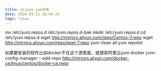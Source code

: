```yaml
---
title: aliyun yum仓库
date: 2020-03-21 20:44:15
tags: linux
---
```


mv /etc/yum.repos.d /etc/yum.repos.d-bak
mkdir /etc/yum.repos.d
cd /etc/yum.repos.d
wget http://mirrors.aliyun.com/repo/Centos-7.repo
wget http://mirrors.aliyun.com/repo/epel-7.repo
yum clean all
yum repolist

如果要安装的软件比如docker不在这个源里面，就搜索阿里云yum docker
yum-config-manager --add-repo http://mirrors.aliyun.com/docker-ce/linux/centos/docker-ce.repo